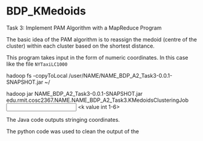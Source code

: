 # BDP_KMedoids

Task 3: Implement PAM Algorithm with a MapReduce Program 

The basic idea of the PAM algorithm is to reassign the medoid (centre of the cluster) within each cluster based on the shortest distance. 

This program takes input in the form of numeric coordinates. In this case like the file ``NYTaxiLC1000``

hadoop fs -copyToLocal /user/NAME/NAME_BDP_A2_Task3-0.0.1-SNAPSHOT.jar ~/

hadoop jar NAME_BDP_A2_Task3-0.0.1-SNAPSHOT.jar edu.rmit.cosc2367.NAME.NAME_BDP_A2_Task3.KMedoidsClusteringJob <input path with NYTaxiLC1000> <output path> <k value int 1-6>

The Java code outputs stringing coordinates. 

The python code was used to clean the output of the 
